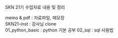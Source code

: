 SKN 21기 수업자료 내용 및 정리



memo & pdf : 자료파일, 메모장</br>
SKN21-inst : 강사님 clone</br>
01_python_basic : python 기본 공부
02_sql : sql 사용법
